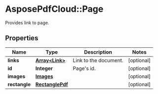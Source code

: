 # AsposePdfCloud::Page
Provides link to page.

## Properties
Name | Type | Description | Notes
------------ | ------------- | ------------- | -------------
**links** | [**Array&lt;Link&gt;**](Link.md) | Link to the document. | [optional] 
**id** | **Integer** | Page&#39;s id. | [optional] 
**images** | [**Images**](Images.md) |  | [optional] 
**rectangle** | [**RectanglePdf**](RectanglePdf.md) |  | [optional] 


